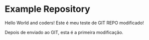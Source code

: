 # Example Repository
Hello World and coders!
Este é meu teste de GIT REPO modificado!

Depois de enviado ao GIT, esta é a primeira modificação.